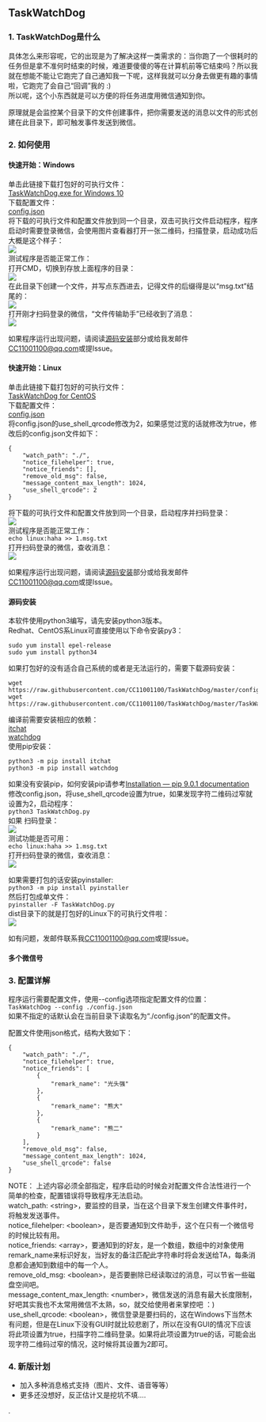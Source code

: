 ## TaskWatchDog

### 1. TaskWatchDog是什么
具体怎么来形容呢，它的出现是为了解决这样一类需求的：当你跑了一个很耗时的任务但是拿不准何时结束的时候，难道要傻傻的等在计算机前等它结束吗？所以我就在想能不能让它跑完了自己通知我一下呢，这样我就可以分身去做更有趣的事情啦，它跑完了会自己“回调”我的 :)  
所以呢，这个小东西就是可以方便的将任务进度用微信通知到你。  

原理就是会监控某个目录下的文件创建事件，把你需要发送的消息以文件的形式创建在此目录下，即可触发事件发送到微信。  

### 2. 如何使用
#### 快速开始：Windows
单击此链接下载打包好的可执行文件：  
[TaskWatchDog.exe for Windows 10](http://www.foo.com)  
下载配置文件：  
[config.json](https://github.com/CC11001100/TaskWatchDog/blob/master/config.json)  
将下载的可执行文件和配置文件放到同一个目录，双击可执行文件启动程序，程序启动时需要登录微信，会使用图片查看器打开一张二维码，扫描登录，启动成功后大概是这个样子：  
![](./img_for_readme/Windows登录成功截图.png)  
测试程序是否能正常工作：  
打开CMD，切换到存放上面程序的目录：  
![](./img_for_readme/Windows检测_001.png)  
在此目录下创建一个文件，并写点东西进去，记得文件的后缀得是以“msg.txt”结尾的：  
![](./img_for_readme/Windows检测_002.png)  
打开刚才扫码登录的微信，“文件传输助手”已经收到了消息：  
![](./img_for_readme/Windows_消息发送成功.png)  

如果程序运行出现问题，请阅读[源码安装](#源码安装)部分或给我发邮件[CC11001100@qq.com](mailto:CC11001100@qq.com)或提Issue。

#### 快速开始：Linux
单击此链接下载打包好的可执行文件：  
[TaskWatchDog for CentOS](http://www.foo.com)  
下载配置文件：  
[config.json](https://github.com/CC11001100/TaskWatchDog/blob/master/config.json)  
将config.json的use_shell_qrcode修改为2，如果感觉过宽的话就修改为true，修改后的config.json文件如下：  
```
{
	"watch_path": "./",
	"notice_filehelper": true,
	"notice_friends": [],
	"remove_old_msg": false,
	"message_content_max_length": 1024,
	"use_shell_qrcode": 2
}
```
将下载的可执行文件和配置文件放到同一个目录，启动程序并扫码登录：  
![](./img_for_readme/Linux_扫码登录.png)  
测试程序是否能正常工作：  
`echo linux:haha >> 1.msg.txt`  
打开扫码登录的微信，查收消息：  
![](./img_for_readme/Linux_接收到消息.png)  

如果程序运行出现问题，请阅读[源码安装](#源码安装)部分或给我发邮件[CC11001100@qq.com](mailto:CC11001100@qq.com)或提Issue。

#### 源码安装
本软件使用python3编写，请先安装python3版本。  
Redhat、CentOS系Linux可直接使用以下命令安装py3：  
```
sudo yum install epel-release
sudo yum install python34
```
如果打包好的没有适合自己系统的或者是无法运行的，需要下载源码安装：  
```
wget https://raw.githubusercontent.com/CC11001100/TaskWatchDog/master/config.json    
wget https://raw.githubusercontent.com/CC11001100/TaskWatchDog/master/TaskWatchDog.py  
```
编译前需要安装相应的依赖：  
[itchat](https://pypi.python.org/pypi/itchat/1.1.13)  
[watchdog](https://pypi.python.org/pypi/watchdog/0.8.3)  
使用pip安装：  
```
python3 -m pip install itchat  
python3 -m pip install watchdog  
```
如果没有安装pip，如何安装pip请参考[Installation — pip 9.0.1 documentation](https://pip.pypa.io/en/stable/installing/)  
修改config.json，将use_shell_qrcode设置为true，如果发现字符二维码过窄就设置为2，启动程序：   
`python3 TaskWatchDog.py`  
如果
扫码登录：  
![](./img_for_readme/Linux_扫码登录.png)  
测试功能是否可用：   
`echo linux:haha >> 1.msg.txt`  
打开扫码登录的微信，查收消息：  
![](./img_for_readme/Linux_接收到消息.png)  

如果需要打包的话安装pyinstaller:  
`python3 -m pip install pyinstaller`  
然后打包成单文件：  
`pyinstaller -F TaskWatchDog.py`  
dist目录下的就是打包好的Linux下的可执行文件啦：  
![](./img_for_readme/Linux_打包好的dist.png)    

如有问题，发邮件联系我[CC11001100@qq.com](mailto:CC11001100@qq.com)或提Issue。



#### 多个微信号




### 3. 配置详解
程序运行需要配置文件，使用--config选项指定配置文件的位置：  
`TaskWatchDog --config ./config.json`  
如果不指定的话默认会在当前目录下读取名为“./config.json”的配置文件。

配置文件使用json格式，结构大致如下：
```
{
	"watch_path": "./",
	"notice_filehelper": true,
	"notice_friends": [
		{
			"remark_name": "光头强"
		},
		{
			"remark_name": "熊大"
		},
		{
			"remark_name": "熊二"
		}
	],
	"remove_old_msg": false,
	"message_content_max_length": 1024,
	"use_shell_qrcode": false
}
```
NOTE： 上述内容必须全部指定，程序启动的时候会对配置文件合法性进行一个简单的检查，配置错误将导致程序无法启动。  
watch_path: &lt;string&gt;，要监控的目录，当在这个目录下发生创建文件事件时，将触发发送事件。  
notice_filehelper: &lt;boolean&gt;，是否要通知到文件助手，这个在只有一个微信号的时候比较有用。  
notice_friends: &lt;array&gt;，要通知到的好友，是一个数组，数组中的对象使用remark_name来标识好友，当好友的备注匹配此字符串时将会发送给TA，每条消息都会通知到数组中的每一个人。  
remove_old_msg: &lt;boolean&gt;，是否要删除已经读取过的消息，可以节省一些磁盘空间吧。  
message_content_max_length: &lt;number&gt;，微信发送的消息有最大长度限制，好吧其实我也不太常用微信不太熟，so，就交给使用者来掌控吧 ：)  
use_shell_qrcode: &lt;boolean&gt;，微信登录是要扫码的，这在Windows下当然木有问题，但是在Linux下没有GUI时就比较悲剧了，所以在没有GUI的情况下应该将此项设置为true，扫描字符二维码登录。如果将此项设置为true的话，可能会出现字符二维码过窄的情况，这时候将其设置为2即可。  


### 4. 新版计划
- 加入多种消息格式支持（图片、文件、语音等等）  
- 更多还没想好，反正估计又是挖坑不填....  

























.
